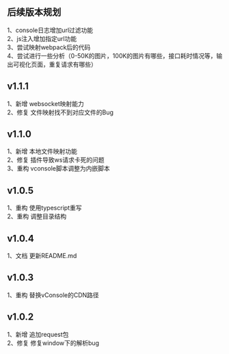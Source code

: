## 后续版本规划
1、console日志增加url过滤功能  
2、js注入增加指定url功能  
3、尝试映射webpack后的代码  
4、尝试进行一些分析（0-50K的图片，100K的图片有哪些，接口耗时情况等，输出可视化页面，重复请求有哪些）  

## v1.1.1
1、新增 websocket映射能力  
2、修复 文件映射找不到对应文件的Bug

## v1.1.0
1、新增 本地文件映射功能  
2、修复 插件导致ws请求卡死的问题  
3、重构 vconsole脚本调整为内嵌脚本

## v1.0.5
1、重构 使用typescript重写  
2、重构 调整目录结构

## v1.0.4
1、文档 更新README.md

## v1.0.3
1、重构 替换vConsole的CDN路径

## v1.0.2
1、新增 追加request包  
2、修复 修复window下的解析bug
